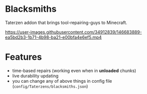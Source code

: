 # Blacksmiths
Taterzen addon that brings tool-repairing-guys to Minecraft.

https://user-images.githubusercontent.com/34912839/146683889-ea5bd2b3-1b71-4b98-ba21-e00bfa4e6ef5.mp4

# Features
* time-based repairs (working even when in **unloaded** chunks)
* live durability updating
* you can change any of above things in config file (`config/Taterzens/blacksmiths.json`)
